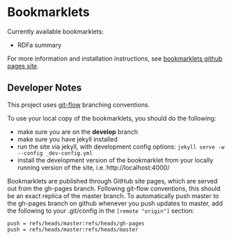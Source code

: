 Bookmarklets
============

Currently available bookmarklets:
- RDFa summary

For more information and installation instructions, see [bookmarklets github pages site](http://emory-libraries.github.io/bookmarklets/).


Developer Notes
---------------

This project uses [git-flow](https://github.com/nvie/gitflow) branching conventions.

To use your local copy of the bookmarklets, you should do the following:
- make sure you are on the **develop** branch
- make sure you have jekyll installed
- run the site via jekyll, with development config options: ```jekyll serve -w --config _dev-config.yml```
- install the development version of the bookmarklet from your locally running
  version of the site, i.e. http://localhost:4000/

Bookmarklets are published through GitHub site pages, which are served out from
the gh-pages branch.  Following git-flow conventions, this should be an exact
replica of the master branch.  To automatically push master to the gh-pages branch
on github whenever you push updates to master, add the following to your
.git/config in the ```[remote "origin"]``` section:

    push = refs/heads/master:refs/heads/gh-pages
    push = refs/heads/master:refs/heads/master


